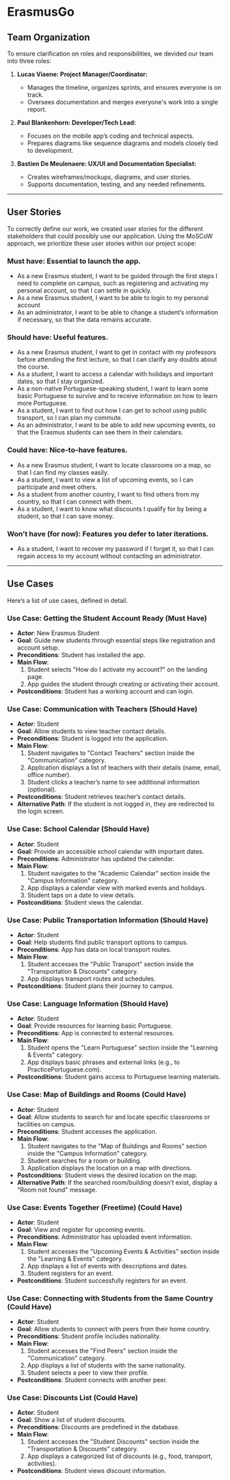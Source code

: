 # ErasmusGo

## **Team Organization**
To ensure clarification on roles and responsibilities, we devided our team into three roles:

1. **Lucas Viaene: Project Manager/Coordinator:** 
   - Manages the timeline, organizes sprints, and ensures everyone is on track.
   - Oversees documentation and merges everyone's work into a single report.
   
2. **Paul Blankenhorn: Developer/Tech Lead:**
   - Focuses on the mobile app’s coding and technical aspects.
   - Prepares diagrams like sequence diagrams and models closely tied to development.

3. **Bastien De Meulenaere: UX/UI and Documentation Specialist:**
   - Creates wireframes/mockups, diagrams, and user stories.
   - Supports documentation, testing, and any needed refinements.

---

## **User Stories**
To correctly define our work, we created user stories for the different stakeholders that could possibly use our application. Using the MoSCoW approach, we prioritize these user stories within our project scope:

### **Must have**: Essential to launch the app.
- As a new Erasmus student, I want to be guided through the first steps I need to complete on campus, such as registering and activating my personal account, so that I can settle in quickly.
- As a new Erasmus student, I want to be able to login to my personal account
- As an administrator, I want to be able to change a student’s information if necessary, so that the data remains accurate. 

### **Should have**: Useful features.
- As a new Erasmus student, I want to get in contact with my professors before attending the first lecture, so that I can clarify any doubts about the course.
- As a student, I want to access a calendar with holidays and important dates, so that I stay organized.
- As a non-native Portuguese-speaking student, I want to learn some basic Portuguese to survive and to receive information on how to learn more Portuguese.
- As a student, I want to find out how I can get to school using public transport, so I can plan my commute.
- As an administrator, I want to be able to add new upcoming events, so that the Erasmus students can see them in their calendars. 

### **Could have**: Nice-to-have features.
- As a new Erasmus student, I want to locate classrooms on a map, so that I can find my classes easily.
- As a student, I want to view a list of upcoming events, so I can participate and meet others.
- As a student from another country, I want to find others from my country, so that I can connect with them.
- As a student, I want to know what discounts I qualify for by being a student, so that I can save money.

### **Won’t have** (for now): Features you defer to later iterations.
- As a student, I want to recover my password if I forget it, so that I can regain access to my account without contacting an administrator.

---

## Use Cases
Here’s a list of use cases, defined in detail.

### **Use Case: Getting the Student Account Ready** (Must Have)
- **Actor**: New Erasmus Student  
- **Goal**: Guide new students through essential steps like registration and account setup.  
- **Preconditions**: Student has installed the app.  
- **Main Flow**:
  1. Student selects "How do I activate my account?" on the landing page.
  2. App guides the student through creating or activating their account.
- **Postconditions**: Student has a working account and can login.

### **Use Case: Communication with Teachers** (Should Have)
- **Actor**: Student  
- **Goal**: Allow students to view teacher contact details.  
- **Preconditions**: Student is logged into the application.  
- **Main Flow**:
  1. Student navigates to "Contact Teachers" section inside the "Communication" category.
  2. Application displays a list of teachers with their details (name, email, office number).
  3. Student clicks a teacher’s name to see additional information (optional).  
- **Postconditions**: Student retrieves teacher’s contact details.  
- **Alternative Path**: If the student is not logged in, they are redirected to the login screen.

### **Use Case: School Calendar** (Should Have)
- **Actor**: Student  
- **Goal**: Provide an accessible school calendar with important dates.  
- **Preconditions**: Administrator has updated the calendar.  
- **Main Flow**:
  1. Student navigates to the "Academic Calendar" section inside the "Campus Information" category.
  2. App displays a calendar view with marked events and holidays.
  3. Student taps on a date to view details.  
- **Postconditions**: Student views the calendar.

### **Use Case: Public Transportation Information** (Should Have)
- **Actor**: Student  
- **Goal**: Help students find public transport options to campus.  
- **Preconditions**: App has data on local transport routes.  
- **Main Flow**:
  1. Student accesses the "Public Transport" section inside the "Transportation & Discounts" category.
  2. App displays transport routes and schedules.  
- **Postconditions**: Student plans their journey to campus.  

### **Use Case: Language Information** (Should Have)
- **Actor**: Student  
- **Goal**: Provide resources for learning basic Portuguese.  
- **Preconditions**: App is connected to external resources.  
- **Main Flow**:
  1. Student opens the "Learn Portuguese" section inside the "Learning & Events" category.
  2. App displays basic phrases and external links (e.g., to PracticePortuguese.com).  
- **Postconditions**: Student gains access to Portuguese learning materials.  

### **Use Case: Map of Buildings and Rooms** (Could Have)
- **Actor**: Student  
- **Goal**: Allow students to search for and locate specific classrooms or facilities on campus.  
- **Preconditions**: Student accesses the application.  
- **Main Flow**:
  1. Student navigates to the "Map of Buildings and Rooms" section inside the "Campus Information" category.
  2. Student searches for a room or building.
  3. Application displays the location on a map with directions.  
- **Postconditions**: Student views the desired location on the map.  
- **Alternative Path**: If the searched room/building doesn’t exist, display a "Room not found" message.

### **Use Case: Events Together (Freetime)** (Could Have)
- **Actor**: Student  
- **Goal**: View and register for upcoming events.  
- **Preconditions**: Administrator has uploaded event information.  
- **Main Flow**:
  1. Student accesses the "Upcoming Events & Activities" section inside the "Learning & Events" category.
  2. App displays a list of events with descriptions and dates.
  3. Student registers for an event.  
- **Postconditions**: Student successfully registers for an event.  

### **Use Case: Connecting with Students from the Same Country** (Could Have)
- **Actor**: Student  
- **Goal**: Allow students to connect with peers from their home country.  
- **Preconditions**: Student profile includes nationality.  
- **Main Flow**:
  1. Student accesses the "Find Peers" section inside the "Communication" category.
  2. App displays a list of students with the same nationality.
  3. Student selects a peer to view their profile.  
- **Postconditions**: Student connects with another peer.  

### **Use Case: Discounts List** (Could Have)
- **Actor**: Student  
- **Goal**: Show a list of student discounts.  
- **Preconditions**: Discounts are predefined in the database.  
- **Main Flow**:
  1. Student accesses the "Student Discounts" section inside the "Transportation & Discounts" category.
  2. App displays a categorized list of discounts (e.g., food, transport, activities).  
- **Postconditions**: Student views discount information.
